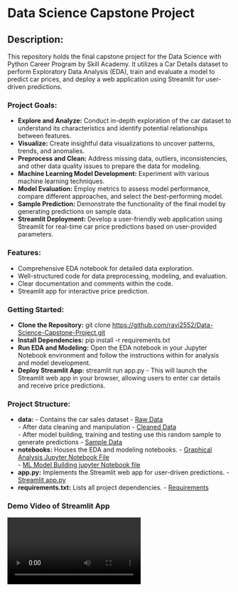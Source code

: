 # Data Science Capstone Project

## Description:

This repository holds the final capstone project for the Data Science with Python Career Program by Skill Academy. It utilizes a Car Details dataset to perform Exploratory Data Analysis (EDA), train and evaluate a model to predict car prices, and deploy a web application using Streamlit for user-driven predictions.


### Project Goals:

 - **Explore and Analyze:** Conduct in-depth exploration of the car dataset to understand its characteristics and identify potential relationships between features.
 - **Visualize:** Create insightful data visualizations to uncover patterns, trends, and anomalies.
 - **Preprocess and Clean:** Address missing data, outliers, inconsistencies, and other data quality issues to prepare the data for modeling.
 - **Machine Learning Model Development:** Experiment with various machine learning techniques.
 - **Model Evaluation:** Employ metrics to assess model performance, compare different approaches, and select the best-performing model.
 - **Sample Prediction:** Demonstrate the functionality of the final model by generating predictions on sample data.
 - **Streamlit Deployment:** Develop a user-friendly web application using Streamlit for real-time car price predictions based on user-provided parameters.


### Features:

 - Comprehensive EDA notebook for detailed data exploration.
 - Well-structured code for data preprocessing, modeling, and evaluation.
 - Clear documentation and comments within the code.
 - Streamlit app for interactive price prediction.



### Getting Started:
- **Clone the Repository:** git clone https://github.com/ravi2552/Data-Science-Capstone-Project.git
- **Install Dependencies:** pip install -r requirements.txt
- **Run EDA and Modeling:** Open the EDA notebook in your Jupyter Notebook environment and follow the instructions within for analysis and model development.
- **Deploy Streamlit App:** streamlit run app.py
      - This will launch the Streamlit web app in your browser, allowing users to enter car details and receive price predictions.





### Project Structure:

 - **data:** 
          - Contains the car sales dataset - <a href="https://github.com/ravi2552/Data-Science-Capstone-Project/blob/main/CAR%20DETAILS.csv">Raw Data</a><br>
          - After data cleaning and manipulation - <a href="https://github.com/ravi2552/Data-Science-Capstone-Project/blob/main/cleaned%20data.csv">Cleaned Data</a><br>
          - After model building, training and testing use this random sample to generate predictions - <a href="https://github.com/ravi2552/Data-Science-Capstone-Project/blob/main/20_random_sample.csv">Sample Data</a>
 - **notebooks:** Houses the EDA and modeling notebooks.
           - <a href="https://github.com/ravi2552/Data-Science-Capstone-Project/blob/main/Car%20Sales%20Graphical%20Analysis.ipynb">Graphical Analysis Jupyter Notebook File</a><br>
           - <a href="https://github.com/ravi2552/Data-Science-Capstone-Project/blob/main/ML%20Model%20Building.ipynb">ML Model Building jupyter Notebook file</a><br>
 - **app.py:** Implements the Streamlit web app for user-driven predictions. - <a href="https://github.com/ravi2552/Data-Science-Capstone-Project/blob/main/app.py">Streamlit app.py</a> <br>
 - **requirements.txt:** Lists all project dependencies. - <a href="https://github.com/ravi2552/Data-Science-Capstone-Project/blob/main/requirements.txt">Requirements</a>




### Demo Video of Streamlit App


<video src="https://github.com/ravi2552/Data-Science-Capstone-Project/blob/main/Prediction%20Demo.mp4">Streamlit Demo</video>

